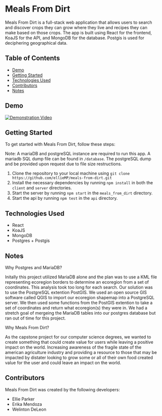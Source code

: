 # Meals From Dirt

Meals From Dirt is a full-stack web application that allows users to search and discover crops they can grow where they live and recipes they can make based on those crops. The app is built using React for the frontend, KoaJS for the API, and MongoDB for the database.  Postgis is used for deciphering geographical data.

## Table of Contents
- [Demo](#demo)
- [Getting Started](#getting-started)
- [Technologies Used](#technologies-used)
- [Contributors](#contributors)
- [Notes](#notes)

## Demo

[![Demonstration Video](https://img.youtube.com/vi/jjRMVBHxS-s/0.jpg)](https://www.youtube.com/watch?v=jjRMVBHxS-s)

## Getting Started

To get started with Meals From Dirt, follow these steps:

Note: A mariaDB and postgreSQL instance are required to run this app.  A mariadb SQL dump file can be found in `/database`.  The postgreSQL dump and be provided upon request due to file size restructions.

1. Clone the repository to your local machine using `git clone https://github.com/ellieMP/meals-from-dirt.git`
2. Install the necessary dependencies by running `npm install` in both the `client` and `server` directories.
3. Start the server by running `npm start` in the `meals_from_dirt` directory.
4. Start the api by running `npm test` in the `api` directory.

## Technologies Used

- React
- KoaJS
- MongoDB
- Postgres + Postgis

## Notes
Why Postgres and MariaDB?

Initally this project utilized MariaDB alone and the plan was to use a KML file representing ecoregion borders to determine an ecoregion from a set of coordinates.  This analysis took too long for each search.  Our solution was to use the PostgreSQL extention PostGIS.  We used an open source GIS software called QGIS to import our ecoregion shapemap into a PostgreSQL server.  We then used some functions from the PostGIS extention to take a set of coordinates and return what ecoregion(s) they were in.  We had a stretch goal of mergeing the MariaDB tables into our postgres database but ran out of time for this project.

Why Meals From Dirt?

As the capstone project for our computer science degrees, we wanted to create something that could create value for users while leaving a positive impact on the world.  Increasing awareness of the fragile state of the american agriculture industry and providing a resource to those that may be impacted by distater looking to grow some or all of their own food created value for the user and could leave an impact on the world.

## Contributors

Meals From Dirt was created by the following developers:

- Ellie Parker
- Erika Mendoza
- Welinton DeLeon
